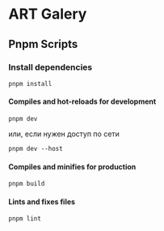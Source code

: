 # ART Galery

## Pnpm Scripts
### Install dependencies
```
pnpm install
```
#### Compiles and hot-reloads for development
```
pnpm dev
```
или, если нужен доступ по сети
```
pnpm dev --host
```
#### Compiles and minifies for production
```
pnpm build
```
#### Lints and fixes files
```
pnpm lint
```
